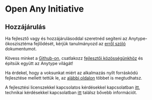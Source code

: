 # Open Any Initiative

## **Hozzájárulás**

Ha fejlesztő vagy és hozzájárulásoddal szeretnéd segíteni az Anytype-ökoszisztéma fejlődését, kérjük tanulmányozd az [erről szóló](https://github.com/anyproto/.github/blob/main/docs/CONTRIBUTING.md) dokumentumot.

Kövess minket a [Github-on](https://github.com/anyproto), csatlakozz [fejlesztői közösségünkhöz](https://github.com/orgs/anyproto/discussions) és építsük együtt az Anytype világát!

Ha érdekel, hogy a voksunkat miért az alkalmazás nyílt forráskódú fejlesztése mellett tettük le, az [alábbi oldalon](https://blog.anytype.io/our-open-philosophy/) többet is megtudhatsz.

A fejlesztési licenszekkel kapcsolatos kérdésekkel kapcsolatban [itt](https://legal.any.coop/), technikai kérdésekkel kapcsolatban [itt](https://tech.anytype.io/) találsz bővebb információt.
